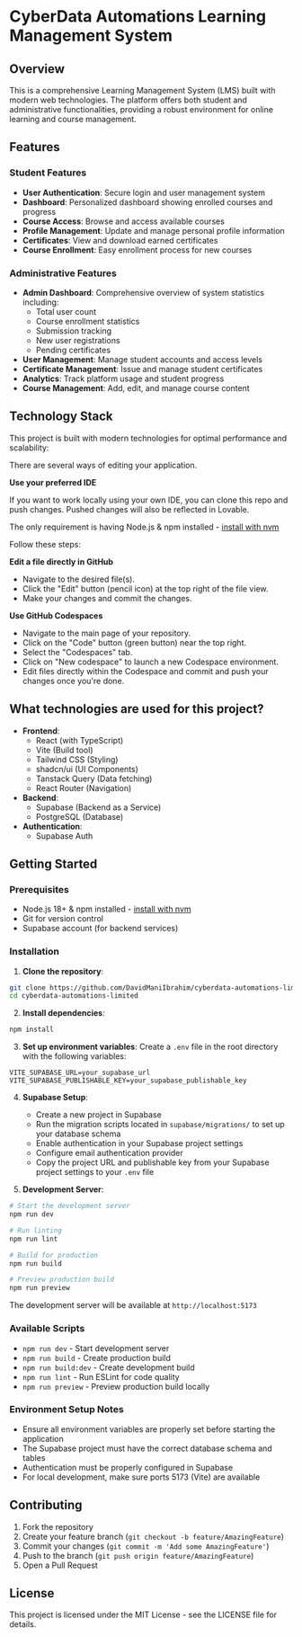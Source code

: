 # CyberData Automations Learning Management System

## Overview

This is a comprehensive Learning Management System (LMS) built with modern web technologies. The platform offers both student and administrative functionalities, providing a robust environment for online learning and course management.

## Features

### Student Features
- **User Authentication**: Secure login and user management system
- **Dashboard**: Personalized dashboard showing enrolled courses and progress
- **Course Access**: Browse and access available courses
- **Profile Management**: Update and manage personal profile information
- **Certificates**: View and download earned certificates
- **Course Enrollment**: Easy enrollment process for new courses

### Administrative Features
- **Admin Dashboard**: Comprehensive overview of system statistics including:
  - Total user count
  - Course enrollment statistics
  - Submission tracking
  - New user registrations
  - Pending certificates
- **User Management**: Manage student accounts and access levels
- **Certificate Management**: Issue and manage student certificates
- **Analytics**: Track platform usage and student progress
- **Course Management**: Add, edit, and manage course content

## Technology Stack

This project is built with modern technologies for optimal performance and scalability:

There are several ways of editing your application.


**Use your preferred IDE**

If you want to work locally using your own IDE, you can clone this repo and push changes. Pushed changes will also be reflected in Lovable.

The only requirement is having Node.js & npm installed - [install with nvm](https://github.com/nvm-sh/nvm#installing-and-updating)

Follow these steps:

**Edit a file directly in GitHub**

- Navigate to the desired file(s).
- Click the "Edit" button (pencil icon) at the top right of the file view.
- Make your changes and commit the changes.

**Use GitHub Codespaces**

- Navigate to the main page of your repository.
- Click on the "Code" button (green button) near the top right.
- Select the "Codespaces" tab.
- Click on "New codespace" to launch a new Codespace environment.
- Edit files directly within the Codespace and commit and push your changes once you're done.

## What technologies are used for this project?

- **Frontend**:
  - React (with TypeScript)
  - Vite (Build tool)
  - Tailwind CSS (Styling)
  - shadcn/ui (UI Components)
  - Tanstack Query (Data fetching)
  - React Router (Navigation)
- **Backend**:
  - Supabase (Backend as a Service)
  - PostgreSQL (Database)
- **Authentication**:
  - Supabase Auth

## Getting Started

### Prerequisites
- Node.js 18+ & npm installed - [install with nvm](https://github.com/nvm-sh/nvm#installing-and-updating)
- Git for version control
- Supabase account (for backend services)

### Installation

1. **Clone the repository**:
```sh
git clone https://github.com/DavidManiIbrahim/cyberdata-automations-limited.git
cd cyberdata-automations-limited
```

2. **Install dependencies**:
```sh
npm install
```

3. **Set up environment variables**:
Create a `.env` file in the root directory with the following variables:
```env
VITE_SUPABASE_URL=your_supabase_url
VITE_SUPABASE_PUBLISHABLE_KEY=your_supabase_publishable_key
```

4. **Supabase Setup**:
   - Create a new project in Supabase
   - Run the migration scripts located in `supabase/migrations/` to set up your database schema
   - Enable authentication in your Supabase project settings
   - Configure email authentication provider
   - Copy the project URL and publishable key from your Supabase project settings to your `.env` file

5. **Development Server**:
```sh
# Start the development server
npm run dev

# Run linting
npm run lint

# Build for production
npm run build

# Preview production build
npm run preview
```

The development server will be available at `http://localhost:5173`

### Available Scripts
- `npm run dev` - Start development server
- `npm run build` - Create production build
- `npm run build:dev` - Create development build
- `npm run lint` - Run ESLint for code quality
- `npm run preview` - Preview production build locally

### Environment Setup Notes
- Ensure all environment variables are properly set before starting the application
- The Supabase project must have the correct database schema and tables
- Authentication must be properly configured in Supabase
- For local development, make sure ports 5173 (Vite) are available

## Contributing

1. Fork the repository
2. Create your feature branch (`git checkout -b feature/AmazingFeature`)
3. Commit your changes (`git commit -m 'Add some AmazingFeature'`)
4. Push to the branch (`git push origin feature/AmazingFeature`)
5. Open a Pull Request

## License

This project is licensed under the MIT License - see the LICENSE file for details.
